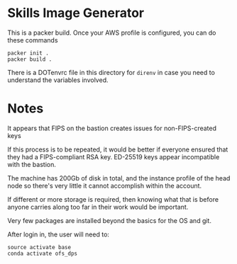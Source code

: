 # Skills Image Generator

This is a packer build. Once your AWS profile is configured, you can do these commands

```
packer init .
packer build .
```

There is a DOTenvrc file in this directory for `direnv` in case you need to understand the variables involved.


# Notes

It appears that FIPS on the bastion creates issues for non-FIPS-created keys

If this process is to be repeated, it would be better if everyone ensured that they 
had a FIPS-compliant RSA key.  ED-25519 keys appear incompatible with the bastion.


The machine has 200Gb of disk in total, and the instance profile of the head node so there's very little it cannot accomplish within the account.

If different or more storage is required, then knowing what that is before anyone carries along too far in their work would be important.

Very few packages are installed beyond the basics for the OS and git.




After login in, the user will need to:


```
source activate base
conda activate ofs_dps
```
